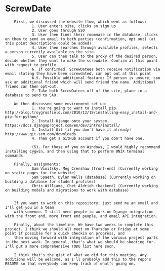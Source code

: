 ScrewDate
============
        First, we discussed the website flow, which went as follows: 
                1. User enters site, clicks on sign up
                2. User goes through SSO 
                3. User then finds their roommate in the database, clicks on them to send an email to both parties (confirmation, opt out) (at this point descriptions could be added)
                4. User then searches through available profiles, selects a person currently available on the site. 
                5. User can then talk to the proxy of the desired person, decide whether they want to make the screwdate. Confirm at this point with request to profile.  
                6. If confirmed, ScrewDatees both receive notification via email stating they have been screwdated, can opt out at this point 
                6.5. Possible additional feature: If person is unsure, can ask an additional friend which will send friend the name. Additional friend can then opt-out.
                7. Take both ScrewDatees off of the site, place in a database to send to SAO. 

        We then discussed some environment set up: 
                1. You're going to want to install pip. http://blog.troygrosfield.com/2010/12/18/installing-easy_install-and-pip-for-python/
                2. Install Django onto your system. https://docs.djangoproject.com/en/dev/intro/install/
                3. Install Git (if you don't have it already) http://www.git-scm.com/downloads
                4. Then get a GitHub account if you don't have one.

                (5). For those of you on Windows, I would highly recommend installing cygwin, and then using that to perform UNIX terminal commands. 

        Finally, assignments: 
                Sam Vinitsky, Meg Crenshaw (front-end) (Currently working on static pages for the website)
                Sam Spaeth, Dylan Wells (database) (Currently working on building a database for student profiles)
                Chris Williams, Chet Aldrich (backend) (Currently working on building models and migrations to work with database)
    
    
        If you want to work on this repository, just send me an email and I'll get you in a team
        with someone. I still need people to work on Django integration with the front end, more front end people, and email API integration.

        Finally, about the timeline. We have two weeks to complete this project. I think we should all meet on Thursday or Friday at some point if possible for a quick checkin on progress, and 
        then moving forward with integration of the various project parts in the next week. In general, that's what we should be shooting for. I'll put a more comprehensive TODO list here soon.     
    
        I think that's the gist of what we did for this meeting. Any additions will be welcome, as I'll probably add this to the repo's README so that everybody can keep track of what's going on. 


